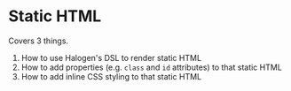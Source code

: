 # Static HTML

Covers 3 things.

1. How to use Halogen's DSL to render static HTML
2. How to add properties (e.g. `class` and `id` attributes) to that static HTML
3. How to add inline CSS styling to that static HTML
